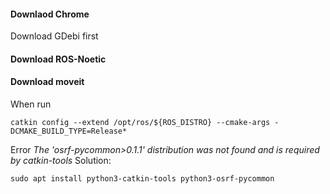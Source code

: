 #### Downlaod Chrome
Download GDebi first 
#### Download ROS-Noetic
#### Download moveit
When run 
```
catkin config --extend /opt/ros/${ROS_DISTRO} --cmake-args -DCMAKE_BUILD_TYPE=Release*
```
Error *The 'osrf-pycommon>0.1.1' distribution was not found and is required by catkin-tools* 
Solution:
```
sudo apt install python3-catkin-tools python3-osrf-pycommon
```
